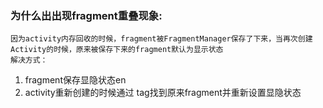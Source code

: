 ### 为什么出出现fragment重叠现象:
    因为activity内存回收的时候，fragment被FragmentManager保存了下来，当再次创建Activity的时候，原来被保存下来的fragment默认为显示状态
    解决方式：
1.    fragment保存显隐状态en
2.    activity重新创建的时候通过 tag找到原来fragment并重新设置显隐状态